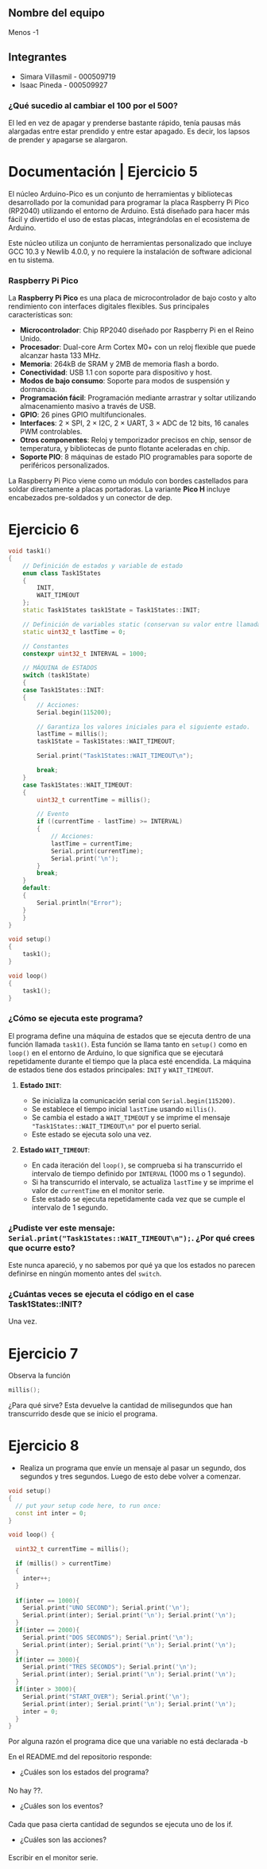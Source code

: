 ## Nombre del equipo
Menos -1

## Integrantes
- Simara Villasmil - 000509719
- Isaac Pineda - 000509927

### ¿Qué sucedio al cambiar el 100 por el 500?
El led en vez de apagar y prenderse bastante rápido, tenía pausas más alargadas entre estar prendido y entre estar apagado. Es decir, los lapsos de prender y apagarse se alargaron.

# Documentación | Ejercicio 5
El núcleo Arduino-Pico es un conjunto de herramientas y bibliotecas desarrollado por la comunidad para programar la placa Raspberry Pi Pico (RP2040) utilizando el entorno de Arduino. Está diseñado para hacer más fácil y divertido el uso de estas placas, integrándolas en el ecosistema de Arduino.

Este núcleo utiliza un conjunto de herramientas personalizado que incluye GCC 10.3 y Newlib 4.0.0, y no requiere la instalación de software adicional en tu sistema.

### Raspberry Pi Pico

La **Raspberry Pi Pico** es una placa de microcontrolador de bajo costo y alto rendimiento con interfaces digitales flexibles. Sus principales características son:

- **Microcontrolador**: Chip RP2040 diseñado por Raspberry Pi en el Reino Unido.
- **Procesador**: Dual-core Arm Cortex M0+ con un reloj flexible que puede alcanzar hasta 133 MHz.
- **Memoria**: 264kB de SRAM y 2MB de memoria flash a bordo.
- **Conectividad**: USB 1.1 con soporte para dispositivo y host.
- **Modos de bajo consumo**: Soporte para modos de suspensión y dormancia.
- **Programación fácil**: Programación mediante arrastrar y soltar utilizando almacenamiento masivo a través de USB.
- **GPIO**: 26 pines GPIO multifuncionales.
- **Interfaces**: 2 × SPI, 2 × I2C, 2 × UART, 3 × ADC de 12 bits, 16 canales PWM controlables.
- **Otros componentes**: Reloj y temporizador precisos en chip, sensor de temperatura, y bibliotecas de punto flotante aceleradas en chip.
- **Soporte PIO**: 8 máquinas de estado PIO programables para soporte de periféricos personalizados.

La Raspberry Pi Pico viene como un módulo con bordes castellados para soldar directamente a placas portadoras. La variante **Pico H** incluye encabezados pre-soldados y un conector de dep.

# Ejercicio 6
``` C++
void task1()
{
    // Definición de estados y variable de estado
    enum class Task1States
    {
        INIT,
        WAIT_TIMEOUT
    };
    static Task1States task1State = Task1States::INIT;

    // Definición de variables static (conservan su valor entre llamadas a task1)
    static uint32_t lastTime = 0;

    // Constantes
    constexpr uint32_t INTERVAL = 1000;

    // MÁQUINA de ESTADOS
    switch (task1State)
    {
    case Task1States::INIT:
    {
        // Acciones:
        Serial.begin(115200);

        // Garantiza los valores iniciales para el siguiente estado.
        lastTime = millis();
        task1State = Task1States::WAIT_TIMEOUT;

        Serial.print("Task1States::WAIT_TIMEOUT\n");

        break;
    }
    case Task1States::WAIT_TIMEOUT:
    {
        uint32_t currentTime = millis();

        // Evento
        if ((currentTime - lastTime) >= INTERVAL)
        {
            // Acciones:
            lastTime = currentTime;
            Serial.print(currentTime);
            Serial.print('\n');
        }
        break;
    }
    default:
    {
        Serial.println("Error");
    }
    }
}

void setup()
{
    task1();
}

void loop()
{
    task1();
}
```
### ¿Cómo se ejecuta este programa?

El programa define una máquina de estados que se ejecuta dentro de una función llamada `task1()`. Esta función se llama tanto en `setup()` como en `loop()` en el entorno de Arduino, lo que significa que se ejecutará repetidamente durante el tiempo que la placa esté encendida. La máquina de estados tiene dos estados principales: `INIT` y `WAIT_TIMEOUT`.

1. **Estado `INIT`**:
   - Se inicializa la comunicación serial con `Serial.begin(115200)`.
   - Se establece el tiempo inicial `lastTime` usando `millis()`.
   - Se cambia el estado a `WAIT_TIMEOUT` y se imprime el mensaje `"Task1States::WAIT_TIMEOUT\n"` por el puerto serial.
   - Este estado se ejecuta solo una vez.

2. **Estado `WAIT_TIMEOUT`**:
   - En cada iteración del `loop()`, se comprueba si ha transcurrido el intervalo de tiempo definido por `INTERVAL` (1000 ms o 1 segundo).
   - Si ha transcurrido el intervalo, se actualiza `lastTime` y se imprime el valor de `currentTime` en el monitor serie.
   - Este estado se ejecuta repetidamente cada vez que se cumple el intervalo de 1 segundo.

### ¿Pudiste ver este mensaje: `Serial.print("Task1States::WAIT_TIMEOUT\n");`. ¿Por qué crees que ocurre esto?

Este nunca apareció, y no sabemos por qué ya que los estados no parecen definirse en ningún momento antes del `switch`.

### ¿Cuántas veces se ejecuta el código en el case Task1States::INIT?

Una vez.

# Ejercicio 7
Observa la función 
```c++
millis(); 
```
¿Para qué sirve?
Esta devuelve la cantidad de milisegundos que han transcurrido desde que se inicio el programa.


# Ejercicio 8
- Realiza un programa que envíe un mensaje al pasar un segundo, dos segundos y tres segundos. Luego de esto debe volver a comenzar.
```c++
void setup() 
{
  // put your setup code here, to run once:
  const int inter = 0;
}

void loop() {

  uint32_t currentTime = millis();

  if (millis() > currentTime)
  {
    inter++;
  }
  
  if(inter == 1000){
    Serial.print("UNO SECOND"); Serial.print('\n');
    Serial.print(inter); Serial.print('\n'); Serial.print('\n');
  }
  if(inter == 2000){
    Serial.print("DOS SECONDS"); Serial.print('\n');
    Serial.print(inter); Serial.print('\n'); Serial.print('\n');
  }
  if(inter == 3000){
    Serial.print("TRES SECONDS"); Serial.print('\n');
    Serial.print(inter); Serial.print('\n'); Serial.print('\n');
  }
  if(inter > 3000){
    Serial.print("START_OVER"); Serial.print('\n');
    Serial.print(inter); Serial.print('\n'); Serial.print('\n');
    inter = 0;
  }
}
```
Por alguna razón el programa dice que una variable no está declarada -b

En el README.md del repositorio responde:
- ¿Cuáles son los estados del programa?
#### 
No hay ??.

- ¿Cuáles son los eventos?
#### 
Cada que pasa cierta cantidad de segundos se ejecuta uno de los if.

- ¿Cuáles son las acciones?
#### 
Escribir en el monitor serie.

